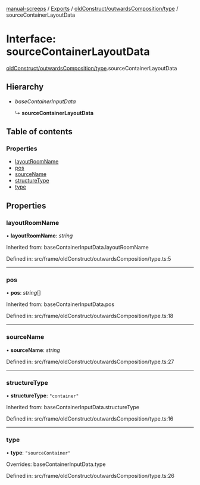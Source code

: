 [manual-screeps](../README.md) / [Exports](../modules.md) / [oldConstruct/outwardsComposition/type](../modules/oldconstruct_outwardscomposition_type.md) / sourceContainerLayoutData

# Interface: sourceContainerLayoutData

[oldConstruct/outwardsComposition/type](../modules/oldconstruct_outwardscomposition_type.md).sourceContainerLayoutData

## Hierarchy

- *baseContainerInputData*

  ↳ **sourceContainerLayoutData**

## Table of contents

### Properties

- [layoutRoomName](oldconstruct_outwardscomposition_type.sourcecontainerlayoutdata.md#layoutroomname)
- [pos](oldconstruct_outwardscomposition_type.sourcecontainerlayoutdata.md#pos)
- [sourceName](oldconstruct_outwardscomposition_type.sourcecontainerlayoutdata.md#sourcename)
- [structureType](oldconstruct_outwardscomposition_type.sourcecontainerlayoutdata.md#structuretype)
- [type](oldconstruct_outwardscomposition_type.sourcecontainerlayoutdata.md#type)

## Properties

### layoutRoomName

• **layoutRoomName**: *string*

Inherited from: baseContainerInputData.layoutRoomName

Defined in: src/frame/oldConstruct/outwardsComposition/type.ts:5

___

### pos

• **pos**: *string*[]

Inherited from: baseContainerInputData.pos

Defined in: src/frame/oldConstruct/outwardsComposition/type.ts:18

___

### sourceName

• **sourceName**: *string*

Defined in: src/frame/oldConstruct/outwardsComposition/type.ts:27

___

### structureType

• **structureType**: ``"container"``

Inherited from: baseContainerInputData.structureType

Defined in: src/frame/oldConstruct/outwardsComposition/type.ts:16

___

### type

• **type**: ``"sourceContainer"``

Overrides: baseContainerInputData.type

Defined in: src/frame/oldConstruct/outwardsComposition/type.ts:26
